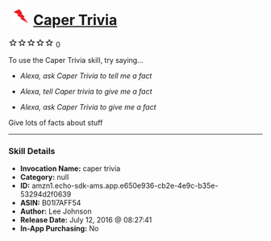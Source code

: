 # &nbsp;<img src="skill_icon" alt="Caper Trivia icon" width="36"> [Caper Trivia](http://alexa.amazon.com/#skills/amzn1.echo-sdk-ams.app.e650e936-cb2e-4e9c-b35e-53294d2f0639)
![0 stars](../../images/ic_star_border_black_18dp_1x.png)![0 stars](../../images/ic_star_border_black_18dp_1x.png)![0 stars](../../images/ic_star_border_black_18dp_1x.png)![0 stars](../../images/ic_star_border_black_18dp_1x.png)![0 stars](../../images/ic_star_border_black_18dp_1x.png) 0

To use the Caper Trivia skill, try saying...

* *Alexa, ask Caper Trivia to tell me a fact*

* *Alexa, tell Caper trivia to give me a fact*

* *Alexa, ask Caper Trivia to give me a fact*

Give lots of facts about stuff

***

### Skill Details

* **Invocation Name:** caper trivia
* **Category:** null
* **ID:** amzn1.echo-sdk-ams.app.e650e936-cb2e-4e9c-b35e-53294d2f0639
* **ASIN:** B01I7AFF54
* **Author:** Lee Johnson
* **Release Date:** July 12, 2016 @ 08:27:41
* **In-App Purchasing:** No

